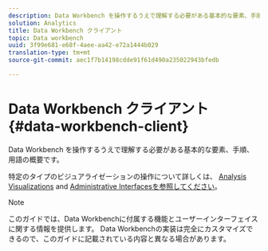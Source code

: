 ```yaml
---
description: Data Workbench を操作するうえで理解する必要がある基本的な要素、手順、用語の概要です。
solution: Analytics
title: Data Workbench クライアント
topic: Data workbench
uuid: 3f99e681-e68f-4aee-aa42-e72a1444b029
translation-type: tm+mt
source-git-commit: aec1f7b14198cdde91f61d490a235022943bfedb

---
```



# Data Workbench クライアント{#data-workbench-client}

Data Workbench を操作するうえで理解する必要がある基本的な要素、手順、用語の概要です。

特定のタイプのビジュアライゼーションの操作について詳しくは、 [Analysis Visualizations](../../home/c-get-started/c-analysis-vis/c-analysis-vis.md#concept-cb5b9716d3404b2b888a55b3efec1fa5) and [Administrative Interfacesを参照してください](../../home/c-get-started/c-admin-intrf/c-admin-intrf.md#concept-855c1a91e1a948969fab592adca15f74)。

>[!NOTE]
>
>このガイドでは、Data Workbenchに付属する機能とユーザーインターフェイスに関する情報を提供します。 Data Workbenchの実装は完全にカスタマイズできるので、このガイドに記載されている内容と異なる場合があります。

